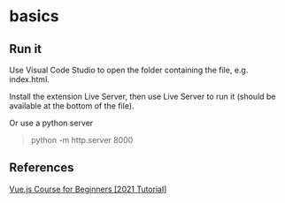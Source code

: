 # basics

## Run it
Use Visual Code Studio to open the folder containing the file, e.g. index.html.

Install the extension Live Server, then use Live Server to run it
(should be available at the bottom of the file).

Or use a python server

> python -m http.server 8000

## References

[Vue.js Course for Beginners [2021 Tutorial]](https://www.youtube.com/watch?v=FXpIoQ_rT_c&t=1591s)
